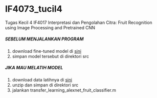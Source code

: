 # IF4073_tucil4
Tugas Kecil 4 IF4017 Interpretasi dan Pengolahan Citra: Fruit Recognition using Image Processing and Pretrained CNN

##### SEBELUM MENJALANKAN PROGRAM
1. download fine-tuned model di [sini](https://drive.google.com/file/d/1yK3l8uxnsqQM-pRQ5zPnbLEcUcSa9_NS/view?usp=sharing)
2. simpan model tersebut di direktori src

##### JIKA MAU MELATIH MODEL
1. download data latihnya di [sini](https://drive.google.com/file/d/1O2ID_qzmz_T_Uimo4cRqUoGWm9w6m_qB/view?usp=sharing)
2. unzip dan simpan di direktori src
3. jalankan transfer_learning_alexnet_fruit_classifier.m
